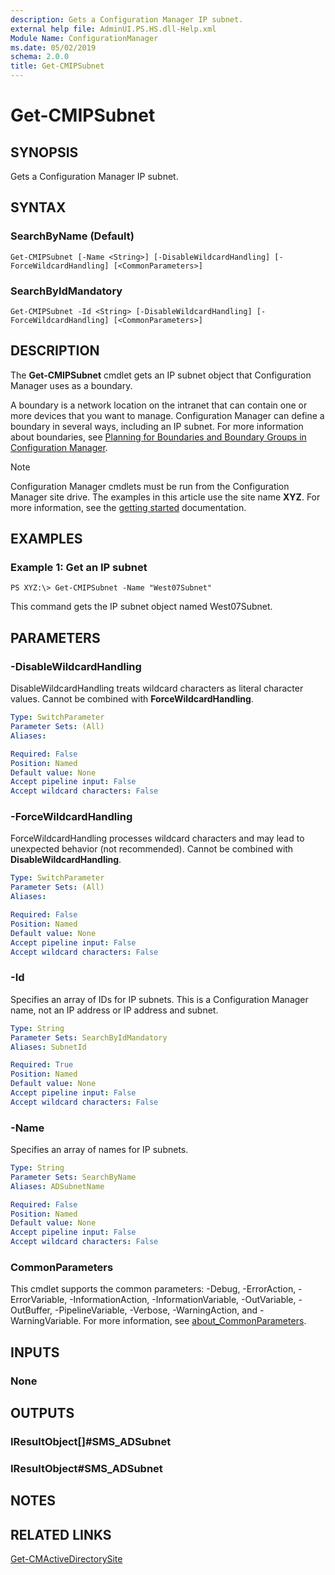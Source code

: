 ```yaml
---
description: Gets a Configuration Manager IP subnet.
external help file: AdminUI.PS.HS.dll-Help.xml
Module Name: ConfigurationManager
ms.date: 05/02/2019
schema: 2.0.0
title: Get-CMIPSubnet
---
```


# Get-CMIPSubnet

## SYNOPSIS
Gets a Configuration Manager IP subnet.

## SYNTAX

### SearchByName (Default)
```
Get-CMIPSubnet [-Name <String>] [-DisableWildcardHandling] [-ForceWildcardHandling] [<CommonParameters>]
```

### SearchByIdMandatory
```
Get-CMIPSubnet -Id <String> [-DisableWildcardHandling] [-ForceWildcardHandling] [<CommonParameters>]
```

## DESCRIPTION
The **Get-CMIPSubnet** cmdlet gets an IP subnet object that Configuration Manager uses as a boundary.

A boundary is a network location on the intranet that can contain one or more devices that you want to manage.
Configuration Manager can define a boundary in several ways, including an IP subnet.
For more information about boundaries, see [Planning for Boundaries and Boundary Groups in Configuration Manager](/mem/configmgr/core/servers/deploy/configure/define-site-boundaries-and-boundary-groups).

> [!NOTE]
> Configuration Manager cmdlets must be run from the Configuration Manager site drive.
> The examples in this article use the site name **XYZ**. For more information, see the
> [getting started](/powershell/sccm/overview) documentation.

## EXAMPLES

### Example 1: Get an IP subnet
```
PS XYZ:\> Get-CMIPSubnet -Name "West07Subnet"
```

This command gets the IP subnet object named West07Subnet.

## PARAMETERS

### -DisableWildcardHandling
DisableWildcardHandling treats wildcard characters as literal character values. Cannot be combined with **ForceWildcardHandling**.

```yaml
Type: SwitchParameter
Parameter Sets: (All)
Aliases:

Required: False
Position: Named
Default value: None
Accept pipeline input: False
Accept wildcard characters: False
```

### -ForceWildcardHandling
ForceWildcardHandling processes wildcard characters and may lead to unexpected behavior (not recommended). Cannot be combined with **DisableWildcardHandling**.

```yaml
Type: SwitchParameter
Parameter Sets: (All)
Aliases:

Required: False
Position: Named
Default value: None
Accept pipeline input: False
Accept wildcard characters: False
```

### -Id
Specifies an array of IDs for IP subnets.
This is a Configuration Manager name, not an IP address or IP address and subnet.

```yaml
Type: String
Parameter Sets: SearchByIdMandatory
Aliases: SubnetId

Required: True
Position: Named
Default value: None
Accept pipeline input: False
Accept wildcard characters: False
```

### -Name
Specifies an array of names for IP subnets.

```yaml
Type: String
Parameter Sets: SearchByName
Aliases: ADSubnetName

Required: False
Position: Named
Default value: None
Accept pipeline input: False
Accept wildcard characters: False
```

### CommonParameters
This cmdlet supports the common parameters: -Debug, -ErrorAction, -ErrorVariable, -InformationAction, -InformationVariable, -OutVariable, -OutBuffer, -PipelineVariable, -Verbose, -WarningAction, and -WarningVariable. For more information, see [about_CommonParameters](http://go.microsoft.com/fwlink/?LinkID=113216).

## INPUTS

### None

## OUTPUTS

### IResultObject[]#SMS_ADSubnet

### IResultObject#SMS_ADSubnet

## NOTES

## RELATED LINKS

[Get-CMActiveDirectorySite](Get-CMActiveDirectorySite.md)


